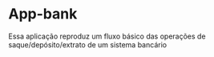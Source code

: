 # App-bank
Essa aplicação reproduz um fluxo básico das operações de saque/depósito/extrato de um sistema bancário
